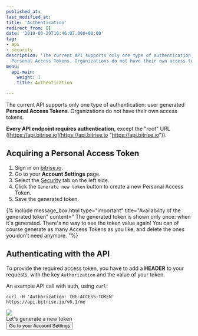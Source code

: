 ```yaml
---
published_at: 
last_modified_at:
title: 'Authentication'
redirect_from: []
date: '2019-03-29T16:46:07.000+00:00'
tag:
- api
- security
description: 'The current API supports only one type of authentication: user generated
  Personal Access Tokens. Organizations do not have their own access tokens.'
menu:
  api-main:
    weight: 1
    title: Authentication

---
```


The current API supports only one type of authentication: user generated **Personal Access Tokens**. Organizations do not have their own access tokens.

**Every API endpoint requires authentication**, except the "root" URL ([https://api.bitrise.io](https://api.bitrise.io "https://api.bitrise.io")).

## Acquiring a Personal Access Token

1. Sign in on [bitrise.io](https://www.bitrise.io).
2. Go to your **Account Settings** page.
3. Select the [Security](https://www.bitrise.io/me/profile#/security) tab on the left side.
4. Click the `Generate new token` button to create a new Personal Access Token.
5. Save the generated token.

{% include message_box.html type="important" title="Availability of the generated token" content=" The generated token is shown only once: when it's generated. There's no way to see the token value again! You can of course generate as many Access Tokens as you like, and delete the ones you don't need anymore. "%}

## Authenticating with the API

To provide the required access token, you have to add a **HEADER** to your requests, with the key `Authorization` and the value of your token.

An example API call with auth, using `curl`:

    curl -H 'Authorization: THE-ACCESS-TOKEN' https://api.bitrise.io/v0.1/me

<div class="banner">
	<img src="/assets/images/banner-bg-888x170.png" style="border: none;">
	<div class="deploy-text">Let's generate a new token</div>
	<a target="_blank" href="https://app.bitrise.io/me/profile#/overview"><button class="button">Go to your Account Settings</button></a>
</div>